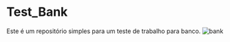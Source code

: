 # Test_Bank
Este é um repositório simples para um teste de trabalho para banco.
![bank](https://raw.githubusercontent.com/Mauricio-HNS/Test_Bank/main/assets/bank.jpg)
